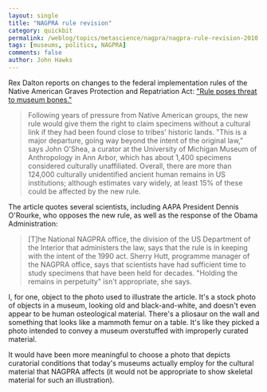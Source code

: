 ```yaml
---
layout: single
title: "NAGPRA rule revision"
category: quickbit
permalink: /weblog/topics/metascience/nagpra/nagpra-rule-revision-2010.html
tags: [museums, politics, NAGPRA]
comments: false
author: John Hawks
---
```


Rex Dalton reports on changes to the federal implementation rules of the Native American Graves Protection and Repatriation Act: <a href="http://www.nature.com/news/2010/100331/full/464662a.html">"Rule poses threat to museum bones."</a>

<blockquote>Following years of pressure from Native American groups, the new rule would give them the right to claim specimens without a cultural link if they had been found close to tribes' historic lands. "This is a major departure, going way beyond the intent of the original law," says John O'Shea, a curator at the University of Michigan Museum of Anthropology in Ann Arbor, which has about 1,400 specimens considered culturally unaffiliated. Overall, there are more than 124,000 culturally unidentified ancient human remains in US institutions; although estimates vary widely, at least 15% of these could be affected by the new rule.</blockquote>

The article quotes several scientists, including AAPA President Dennis O'Rourke, who opposes the new rule, as well as the response of the Obama Administration:

<blockquote>[T]he National NAGPRA office, the division of the US Department of the Interior that administers the law, says that the rule is in keeping with the intent of the 1990 act. Sherry Hutt, programme manager of the NAGPRA office, says that scientists have had sufficient time to study specimens that have been held for decades. "Holding the remains in perpetuity" isn't appropriate, she says.</blockquote>

I, for one, object to the photo used to illustrate the article. It's a stock photo of objects in a museum, looking old and black-and-white, and doesn't even appear to be human osteological material. There's a pliosaur on the wall and something that looks like a mammoth femur on a table. It's like they picked a photo intended to convey a museum overstuffed with improperly curated material.

It would have been more meaningful to choose a photo that depicts curatorial conditions that today's museums actually employ for the cultural material that NAGPRA affects (it would not be appropriate to show skeletal material for such an illustration).

